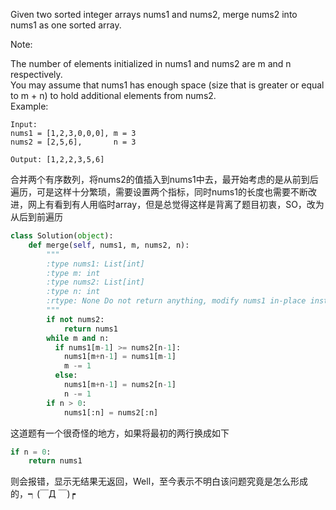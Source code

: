 Given two sorted integer arrays nums1 and nums2, merge nums2 into nums1 as one sorted array.

Note:

The number of elements initialized in nums1 and nums2 are m and n respectively.  
You may assume that nums1 has enough space (size that is greater or equal to m + n) to hold additional elements from nums2.  
Example:
```
Input:
nums1 = [1,2,3,0,0,0], m = 3
nums2 = [2,5,6],       n = 3

Output: [1,2,2,3,5,6]
```
合并两个有序数列，将nums2的值插入到nums1中去，最开始考虑的是从前到后遍历，可是这样十分繁琐，需要设置两个指标，同时nums1的长度也需要不断改进，网上有看到有人用临时array，但是总觉得这样是背离了题目初衷，SO，改为从后到前遍历
```python
class Solution(object):
    def merge(self, nums1, m, nums2, n):
        """
        :type nums1: List[int]
        :type m: int
        :type nums2: List[int]
        :type n: int
        :rtype: None Do not return anything, modify nums1 in-place instead.
        """
        if not nums2:
            return nums1
        while m and n: 
          if nums1[m-1] >= nums2[n-1]: 
            nums1[m+n-1] = nums1[m-1] 
            m -= 1 
          else: 
            nums1[m+n-1] = nums2[n-1] 
            n -= 1 
        if n > 0: 
            nums1[:n] = nums2[:n]
```

这道题有一个很奇怪的地方，如果将最初的两行换成如下 
```python
if n = 0:
    return nums1
```
则会报错，显示无结果无返回，Well，至今表示不明白该问题究竟是怎么形成的，┑(￣Д ￣)┍

